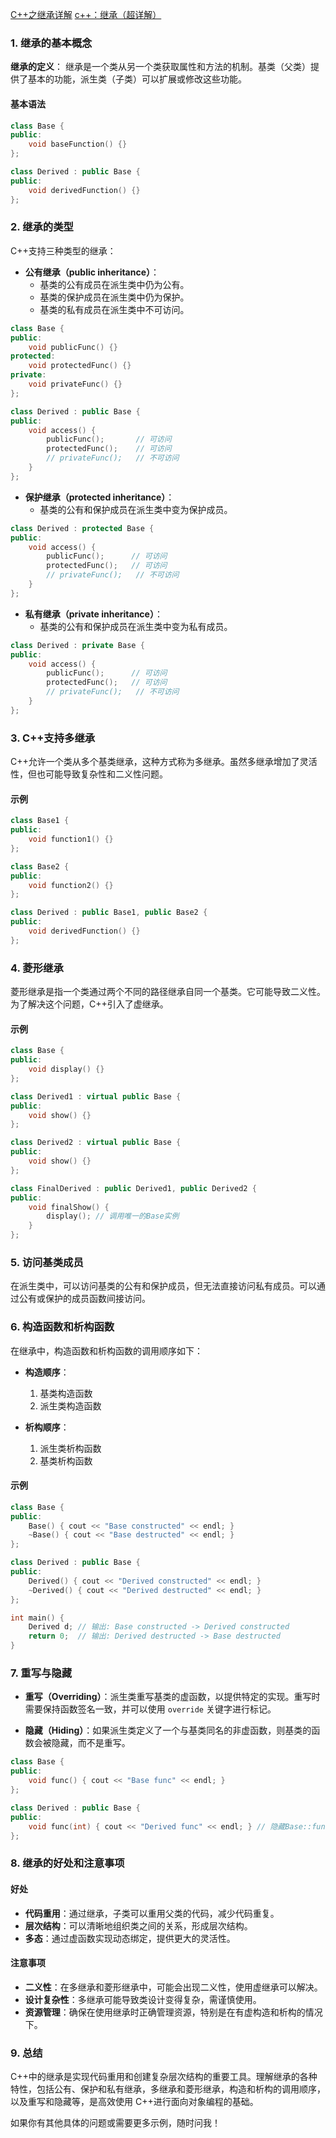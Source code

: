 [C++之继承详解](https://blog.csdn.net/be_a_struggler/article/details/127780411)
[c++：继承（超详解）](https://blog.csdn.net/qq_62718027/article/details/125922249)
### 1. 继承的基本概念

**继承的定义**：
继承是一个类从另一个类获取属性和方法的机制。基类（父类）提供了基本的功能，派生类（子类）可以扩展或修改这些功能。

#### 基本语法

```cpp
class Base {
public:
    void baseFunction() {}
};

class Derived : public Base {
public:
    void derivedFunction() {}
};
```

### 2. 继承的类型

C++支持三种类型的继承：

- **公有继承（public inheritance）**：
  - 基类的公有成员在派生类中仍为公有。
  - 基类的保护成员在派生类中仍为保护。
  - 基类的私有成员在派生类中不可访问。

```cpp
class Base {
public:
    void publicFunc() {}
protected:
    void protectedFunc() {}
private:
    void privateFunc() {}
};

class Derived : public Base {
public:
    void access() {
        publicFunc();       // 可访问
        protectedFunc();    // 可访问
        // privateFunc();   // 不可访问
    }
};
```

- **保护继承（protected inheritance）**：
  - 基类的公有和保护成员在派生类中变为保护成员。

```cpp
class Derived : protected Base {
public:
    void access() {
        publicFunc();      // 可访问
        protectedFunc();   // 可访问
        // privateFunc();   // 不可访问
    }
};
```

- **私有继承（private inheritance）**：
  - 基类的公有和保护成员在派生类中变为私有成员。

```cpp
class Derived : private Base {
public:
    void access() {
        publicFunc();      // 可访问
        protectedFunc();   // 可访问
        // privateFunc();   // 不可访问
    }
};
```

### 3. C++支持多继承

C++允许一个类从多个基类继承，这种方式称为多继承。虽然多继承增加了灵活性，但也可能导致复杂性和二义性问题。

#### 示例

```cpp
class Base1 {
public:
    void function1() {}
};

class Base2 {
public:
    void function2() {}
};

class Derived : public Base1, public Base2 {
public:
    void derivedFunction() {}
};
```

### 4. 菱形继承

菱形继承是指一个类通过两个不同的路径继承自同一个基类。它可能导致二义性。为了解决这个问题，C++引入了虚继承。

#### 示例

```cpp
class Base {
public:
    void display() {}
};

class Derived1 : virtual public Base {
public:
    void show() {}
};

class Derived2 : virtual public Base {
public:
    void show() {}
};

class FinalDerived : public Derived1, public Derived2 {
public:
    void finalShow() {
        display(); // 调用唯一的Base实例
    }
};
```

### 5. 访问基类成员

在派生类中，可以访问基类的公有和保护成员，但无法直接访问私有成员。可以通过公有或保护的成员函数间接访问。

### 6. 构造函数和析构函数

在继承中，构造函数和析构函数的调用顺序如下：

- **构造顺序**：
  1. 基类构造函数
  2. 派生类构造函数

- **析构顺序**：
  1. 派生类析构函数
  2. 基类析构函数

#### 示例

```cpp
class Base {
public:
    Base() { cout << "Base constructed" << endl; }
    ~Base() { cout << "Base destructed" << endl; }
};

class Derived : public Base {
public:
    Derived() { cout << "Derived constructed" << endl; }
    ~Derived() { cout << "Derived destructed" << endl; }
};

int main() {
    Derived d; // 输出: Base constructed -> Derived constructed
    return 0;  // 输出: Derived destructed -> Base destructed
}
```

### 7. 重写与隐藏

- **重写（Overriding）**：派生类重写基类的虚函数，以提供特定的实现。重写时需要保持函数签名一致，并可以使用 `override` 关键字进行标记。

- **隐藏（Hiding）**：如果派生类定义了一个与基类同名的非虚函数，则基类的函数会被隐藏，而不是重写。

```cpp
class Base {
public:
    void func() { cout << "Base func" << endl; }
};

class Derived : public Base {
public:
    void func(int) { cout << "Derived func" << endl; } // 隐藏Base::func
};
```

### 8. 继承的好处和注意事项

#### 好处

- **代码重用**：通过继承，子类可以重用父类的代码，减少代码重复。
- **层次结构**：可以清晰地组织类之间的关系，形成层次结构。
- **多态**：通过虚函数实现动态绑定，提供更大的灵活性。

#### 注意事项

- **二义性**：在多继承和菱形继承中，可能会出现二义性，使用虚继承可以解决。
- **设计复杂性**：多继承可能导致类设计变得复杂，需谨慎使用。
- **资源管理**：确保在使用继承时正确管理资源，特别是在有虚构造和析构的情况下。

### 9. 总结

C++中的继承是实现代码重用和创建复杂层次结构的重要工具。理解继承的各种特性，包括公有、保护和私有继承，多继承和菱形继承，构造和析构的调用顺序，以及重写和隐藏等，是高效使用 C++进行面向对象编程的基础。

如果你有其他具体的问题或需要更多示例，随时问我！